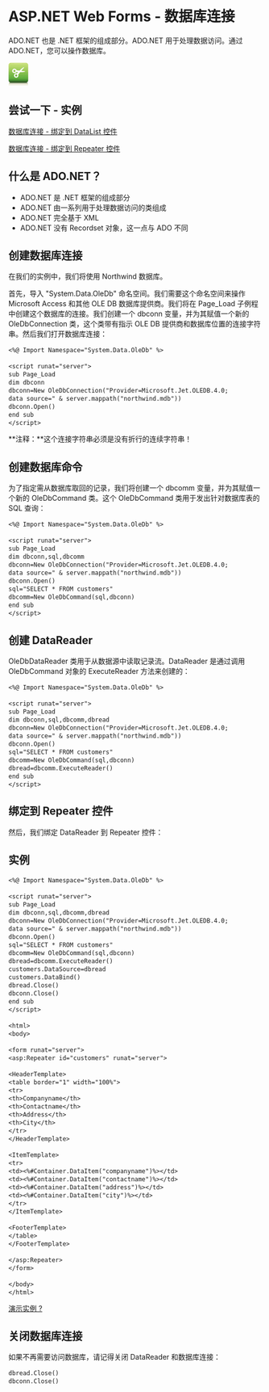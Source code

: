 
# ASP.NET Web Forms - 数据库连接

ADO.NET 也是 .NET 框架的组成部分。ADO.NET 用于处理数据访问。通过 ADO.NET，您可以操作数据库。

![Examples](/../img/tryitimg.gif)

## 尝试一下 - 实例

[数据库连接 - 绑定到 DataList 控件](/try/showaspx.php?filename=demo_dbconn_datalist)

[数据库连接 - 绑定到 Repeater 控件](/try/showaspx.php?filename=demo_dbconn_repeater)

## 什么是 ADO.NET？

*   ADO.NET 是 .NET 框架的组成部分
*   ADO.NET 由一系列用于处理数据访问的类组成
*   ADO.NET 完全基于 XML
*   ADO.NET 没有 Recordset 对象，这一点与 ADO 不同

## 创建数据库连接

在我们的实例中，我们将使用 Northwind 数据库。

首先，导入 "System.Data.OleDb" 命名空间。我们需要这个命名空间来操作 Microsoft Access 和其他 OLE DB 数据库提供商。我们将在 Page_Load 子例程中创建这个数据库的连接。我们创建一个 dbconn 变量，并为其赋值一个新的 OleDbConnection 类，这个类带有指示 OLE DB 提供商和数据库位置的连接字符串。然后我们打开数据库连接：

```
<%@ Import Namespace="System.Data.OleDb" %>  

<script runat="server">  
sub Page_Load  
dim dbconn  
dbconn=New OleDbConnection("Provider=Microsoft.Jet.OLEDB.4.0;  
data source=" & server.mappath("northwind.mdb"))  
dbconn.Open()  
end sub  
</script>
```

**注释：**这个连接字符串必须是没有折行的连续字符串！

## 创建数据库命令

为了指定需从数据库取回的记录，我们将创建一个 dbcomm 变量，并为其赋值一个新的 OleDbCommand 类。这个 OleDbCommand 类用于发出针对数据库表的 SQL 查询：

```
<%@ Import Namespace="System.Data.OleDb" %>  

<script runat="server">  
sub Page_Load  
dim dbconn,sql,dbcomm  
dbconn=New OleDbConnection("Provider=Microsoft.Jet.OLEDB.4.0;  
data source=" & server.mappath("northwind.mdb"))  
dbconn.Open()  
sql="SELECT * FROM customers"  
dbcomm=New OleDbCommand(sql,dbconn)  
end sub  
</script>  
```

## 创建 DataReader

OleDbDataReader 类用于从数据源中读取记录流。DataReader 是通过调用 OleDbCommand 对象的 ExecuteReader 方法来创建的：

```
<%@ Import Namespace="System.Data.OleDb" %>  

<script runat="server">  
sub Page_Load  
dim dbconn,sql,dbcomm,dbread  
dbconn=New OleDbConnection("Provider=Microsoft.Jet.OLEDB.4.0;  
data source=" & server.mappath("northwind.mdb"))  
dbconn.Open()  
sql="SELECT * FROM customers"  
dbcomm=New OleDbCommand(sql,dbconn)  
dbread=dbcomm.ExecuteReader()  
end sub  
</script>  
```

## 绑定到 Repeater 控件

然后，我们绑定 DataReader 到 Repeater 控件：

## 实例

```
<%@ Import Namespace="System.Data.OleDb" %>  

<script runat="server">  
sub Page_Load  
dim dbconn,sql,dbcomm,dbread  
dbconn=New OleDbConnection("Provider=Microsoft.Jet.OLEDB.4.0;  
data source=" & server.mappath("northwind.mdb"))  
dbconn.Open()  
sql="SELECT * FROM customers"  
dbcomm=New OleDbCommand(sql,dbconn)  
dbread=dbcomm.ExecuteReader()  
customers.DataSource=dbread  
customers.DataBind()  
dbread.Close()  
dbconn.Close()  
end sub  
</script>  

<html>  
<body>  

<form runat="server">  
<asp:Repeater id="customers" runat="server">  

<HeaderTemplate>  
<table border="1" width="100%">  
<tr>  
<th>Companyname</th>  
<th>Contactname</th>  
<th>Address</th>  
<th>City</th>  
</tr>  
</HeaderTemplate>  

<ItemTemplate>  
<tr>  
<td><%#Container.DataItem("companyname")%></td>  
<td><%#Container.DataItem("contactname")%></td>  
<td><%#Container.DataItem("address")%></td>  
<td><%#Container.DataItem("city")%></td>  
</tr>  
</ItemTemplate>  

<FooterTemplate>  
</table>  
</FooterTemplate>  

</asp:Repeater>  
</form>  

</body>  
</html>
```

[演示实例 ?](/try/showaspx.php?filename=demo_dbconn_repeater)

## 关闭数据库连接

如果不再需要访问数据库，请记得关闭 DataReader 和数据库连接：

```
dbread.Close()  
dbconn.Close()  
```


